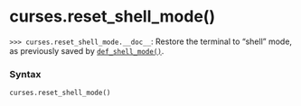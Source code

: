 # curses.reset_shell_mode()

`>>> curses.reset_shell_mode.__doc__`: Restore the terminal to “shell” mode, as previously saved by [`def_shell_mode()`](/modules/curses/reset_shell_mode.md).

### Syntax

```python
curses.reset_shell_mode()
```